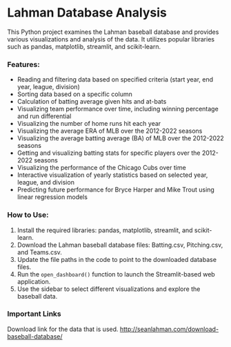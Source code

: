 # Lahman Database Analysis
This Python project examines the Lahman baseball database and provides various visualizations and analysis of the data. It utilizes popular libraries such as pandas, matplotlib, streamlit, and scikit-learn.

### Features:
- Reading and filtering data based on specified criteria (start year, end year, league, division)
- Sorting data based on a specific column
- Calculation of batting average given hits and at-bats
- Visualizing team performance over time, including winning percentage and run differential
- Visualizing the number of home runs hit each year
- Visualizing the average ERA of MLB over the 2012-2022 seasons
- Visualizing the average batting average (BA) of MLB over the 2012-2022 seasons
- Getting and visualizing batting stats for specific players over the 2012-2022 seasons
- Visualizing the performance of the Chicago Cubs over time
- Interactive visualization of yearly statistics based on selected year, league, and division
- Predicting future performance for Bryce Harper and Mike Trout using linear regression models

### How to Use:
1. Install the required libraries: pandas, matplotlib, streamlit, and scikit-learn.
2. Download the Lahman baseball database files: Batting.csv, Pitching.csv, and Teams.csv.
3. Update the file paths in the code to point to the downloaded database files.
4. Run the `open_dashboard()` function to launch the Streamlit-based web application.
5. Use the sidebar to select different visualizations and explore the baseball data.

### Important Links
Download link for the data that is used. http://seanlahman.com/download-baseball-database/
